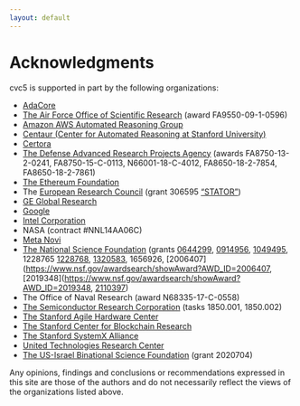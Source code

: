 ```yaml
---
layout: default
---
```


# Acknowledgments

cvc5 is supported in part by the following organizations:
- [AdaCore](https://www.adacore.com/)
- [The Air Force Office of Scientific
  Research](http://www.wpafb.af.mil/AFRL/afosr/) (award FA9550-09-1-0596)
- [Amazon AWS Automated Reasoning
  Group](https://aws.amazon.com/security/provable-security/)
- [Centaur (Center for Automated Reasoning at Stanford University)](https://centaur.stanford.edu)
- [Certora](https://www.certora.com/)
- [The Defense Advanced Research Projects Agency](http://www.darpa.mil/)
  (awards FA8750-13-2-0241, FA8750-15-C-0113, N66001-18-C-4012,
  FA8650-18-2-7854, FA8650-18-2-7861)
- [The Ethereum Foundation](https://esp.ethereum.foundation/)
- The [European Research Council](https://erc.europa.eu/) (grant 306595
  [“STATOR”](http://stator.imag.fr/))
- [GE Global Research](http://www.geglobalresearch.com/)
- [Google](http://www.google.com)
- [Intel Corporation](http://www.intel.com/)
- NASA (contract #NNL14AA06C)
- [Meta Novi](https://about.facebook.com/technologies/novi/)
- [The National Science Foundation](http://www.nsf.gov/) (grants
  [0644299](http://www.fastlane.nsf.gov/servlet/showaward?award=0644299),
  [0914956](http://www.fastlane.nsf.gov/servlet/showaward?award=0914956),
  [1049495](http://www.nsf.gov/awardsearch/showAward?AWD_ID=1049495),
  1228765
  [1228768](http://www.nsf.gov/awardsearch/showAward?AWD_ID=1228768),
  [1320583](http://www.nsf.gov/awardsearch/showAward?AWD_ID=1320583),
  1656926,
  [2006407](https://www.nsf.gov/awardsearch/showAward?AWD_ID=2006407,
  [2019348](https://www.nsf.gov/awardsearch/showAward?AWD_ID=2019348,
  [2110397](https://www.nsf.gov/awardsearch/showAward?AWD_ID=2110397))
- The Office of Naval Research (award N68335-17-C-0558)
- [The Semiconductor Research Corporation](http://www.src.org/) (tasks
  1850.001, 1850.002)
- [The Stanford Agile Hardware Center](https://aha.stanford.edu/)
- [The Stanford Center for Blockchain Research](https://cbr.stanford.edu/)
- [The Stanford SystemX Alliance](https://systemx.stanford.edu/)
- [United Technologies Research Center](http://www.utrc.utc.com/)
- [The US-Israel Binational Science Foundation](https://www.bsf.org.il/)
  (grant 2020704)

Any opinions, findings and conclusions or recommendations expressed in this
site are those of the authors and do not necessarily reflect the views of the
organizations listed above.
